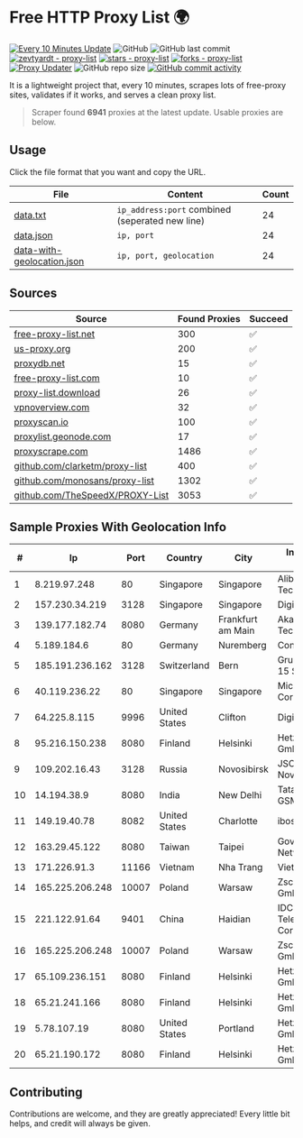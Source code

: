 
# Free HTTP Proxy List 🌍

[![Every 10 Minutes Update](https://github.com/mertguvencli/http-proxy-list/actions/workflows/main.yml/badge.svg?branch=main)](https://github.com/mertguvencli/http-proxy-list/actions/workflows/main.yml)
![GitHub](https://img.shields.io/github/license/mertguvencli/http-proxy-list)
![GitHub last commit](https://img.shields.io/github/last-commit/mertguvencli/http-proxy-list)
[![zevtyardt - proxy-list](https://img.shields.io/static/v1?label=zevtyardt&message=proxy-list&color=blue&logo=github)](https://github.com/zevtyardt/proxy-list "Go to GitHub repo")
[![stars - proxy-list](https://img.shields.io/github/stars/zevtyardt/proxy-list?style=social)](https://github.com/zevtyardt/proxy-list)
[![forks - proxy-list](https://img.shields.io/github/forks/zevtyardt/proxy-list?style=social)](https://github.com/zevtyardt/proxy-list)
[![Proxy Updater](https://github.com/zevtyardt/proxy-list/workflows/Proxy%20Updater/badge.svg)](https://github.com/zevtyardt/proxy-list/actions?query=workflow:"Proxy+Updater")
![GitHub repo size](https://img.shields.io/github/repo-size/zevtyardt/proxy-list)
[![GitHub commit activity](https://img.shields.io/github/commit-activity/m/zevtyardt/proxy-list?logo=commits)](https://github.com/zevtyardt/proxy-list/commits/main)

It is a lightweight project that, every 10 minutes, scrapes lots of free-proxy sites, validates if it works, and serves a clean proxy list.

> Scraper found **6941** proxies at the latest update. Usable proxies are below.

## Usage

Click the file format that you want and copy the URL.

|File|Content|Count|
|----|-------|-----|
|[data.txt](https://raw.githubusercontent.com/mertguvencli/http-proxy-list/main/proxy-list/data.txt)|`ip_address:port` combined (seperated new line)|24|
|[data.json](https://raw.githubusercontent.com/mertguvencli/http-proxy-list/main/proxy-list/data.json)|`ip, port`|24|
|[data-with-geolocation.json](https://raw.githubusercontent.com/mertguvencli/http-proxy-list/main/proxy-list/data-with-geolocation.json)|`ip, port, geolocation`|24|

## Sources

|Source|Found Proxies|Succeed|
|------|-------------|-------|
|[free-proxy-list.net](https://free-proxy-list.net)|300|✅|
|[us-proxy.org](https://www.us-proxy.org)|200|✅|
|[proxydb.net](http://proxydb.net)|15|✅|
|[free-proxy-list.com](https://free-proxy-list.com/?page=&port=&type%5B%5D=http&type%5B%5D=https&up_time=0&search=Search)|10|✅|
|[proxy-list.download](https://www.proxy-list.download/HTTP)|26|✅|
|[vpnoverview.com](https://vpnoverview.com/privacy/anonymous-browsing/free-proxy-servers)|32|✅|
|[proxyscan.io](https://www.proxyscan.io)|100|✅|
|[proxylist.geonode.com](https://proxylist.geonode.com/api/proxy-list?limit=300&page=1&sort_by=lastChecked&sort_type=desc&protocols=http,https)|17|✅|
|[proxyscrape.com](https://api.proxyscrape.com/v2/?request=displayproxies&protocol=http&timeout=10000&country=all&ssl=all&anonymity=all)|1486|✅|
|[github.com/clarketm/proxy-list](https://raw.githubusercontent.com/clarketm/proxy-list/master/proxy-list-raw.txt)|400|✅|
|[github.com/monosans/proxy-list](https://raw.githubusercontent.com/monosans/proxy-list/main/proxies/http.txt)|1302|✅|
|[github.com/TheSpeedX/PROXY-List](https://raw.githubusercontent.com/TheSpeedX/PROXY-List/master/http.txt)|3053|✅|


## Sample Proxies With Geolocation Info

|#|Ip|Port|Country|City|Internet Service Provider|
|-|--|----|-------|----|-------------------------|
|1|8.219.97.248|80|Singapore|Singapore|Alibaba (US) Technology Co., Ltd.|
|2|157.230.34.219|3128|Singapore|Singapore|DigitalOcean, LLC|
|3|139.177.182.74|8080|Germany|Frankfurt am Main|Akamai Technologies, Inc.|
|4|5.189.184.6|80|Germany|Nuremberg|Contabo GmbH|
|5|185.191.236.162|3128|Switzerland|Bern|Grupo Panaglobal 15 S.A|
|6|40.119.236.22|80|Singapore|Singapore|Microsoft Corporation|
|7|64.225.8.115|9996|United States|Clifton|DigitalOcean, LLC|
|8|95.216.150.238|8080|Finland|Helsinki|Hetzner Online GmbH|
|9|109.202.16.43|3128|Russia|Novosibirsk|JSC Avantel. Novosibirsk network|
|10|14.194.38.9|8080|India|New Delhi|Tata Tele Services GSM|
|11|149.19.40.78|8082|United States|Charlotte|iboss, inc|
|12|163.29.45.122|8080|Taiwan|Taipei|Government Service Network|
|13|171.226.91.3|11166|Vietnam|Nha Trang|Viettel Corporation|
|14|165.225.206.248|10007|Poland|Warsaw|Zscaler Switzerland GmbH|
|15|221.122.91.64|9401|China|Haidian|IDC, China Telecommunications Corporation|
|16|165.225.206.248|10007|Poland|Warsaw|Zscaler Switzerland GmbH|
|17|65.109.236.151|8080|Finland|Helsinki|Hetzner Online GmbH|
|18|65.21.241.166|8080|Finland|Helsinki|Hetzner Online GmbH|
|19|5.78.107.19|8080|United States|Portland|Hetzner Online GmbH|
|20|65.21.190.172|8080|Finland|Helsinki|Hetzner Online GmbH|



## Contributing

Contributions are welcome, and they are greatly appreciated! Every
little bit helps, and credit will always be given.

